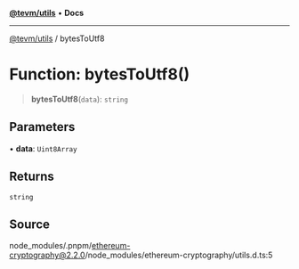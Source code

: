 [**@tevm/utils**](../README.md) • **Docs**

***

[@tevm/utils](../globals.md) / bytesToUtf8

# Function: bytesToUtf8()

> **bytesToUtf8**(`data`): `string`

## Parameters

• **data**: `Uint8Array`

## Returns

`string`

## Source

node\_modules/.pnpm/ethereum-cryptography@2.2.0/node\_modules/ethereum-cryptography/utils.d.ts:5
